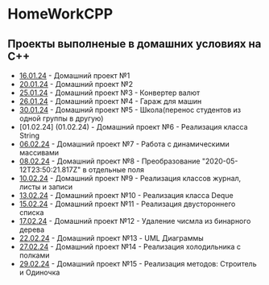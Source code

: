 # HomeWorkCPP
## Проекты выполненые в домашних условиях на C++
- [16.01.24](16.01.24) - Домашний проект №1
- [20.01.24](20.01.24) - Домашний проект №2
- [25.01.24](25.01.24) - Домашний проект №3 - Конвертер валют
- [26.01.24](26.01.24) - Домашний проект №4 - Гараж для машин
- [30.01.24](30.01.24) - Домашний проект №5 - Школа(перенос студентов из одной группы в другую)
- [01.02.24] (01.02.24) - Домашний проект №6 - Реализация класса String
- [06.02.24](06.02.24) - Домашний проект №7 - Работа с динамическими массивами
- [08.02.24](08.02.24) - Домашний проект №8 - Преобразование "2020-05-12T23:50:21.817Z" в отдельные поля
- [10.02.24](10.02.24) - Домашний проект №9 - Реализация классов журнал, листы и записи
- [13.02.24](13.02.24) - Домашний проект №10 - Реализация класса Deque
- [15.02.24](15.02.24) - Домашний проект №11 - Реализация двустороннего списка
- [17.02.24](17.02.24) - Домашний проект №12 - Удаление чисмла из бинарного дерева
- [22.02.24](22.02.24) - Домашний проект №13 - UML Диаграммы
- [27.02.24](27.02.24) - Домашний проект №14 - Реализация холодильника с полками
- [29.02.24](29.02.24) - Домашний проект №15 - Реализация методов: Строитель и Одиночка
